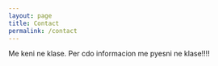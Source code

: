 ```yaml
---
layout: page
title: Contact
permalink: /contact
---
```

Me keni ne klase. Per cdo informacion me pyesni ne klase!!!!

